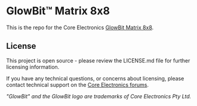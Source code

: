 # GlowBit™ Matrix 8x8

This is the repo for the Core Electronics [GlowBit Matrix 8x8](https://core-electronics.com.au/catalog/product/view/sku/ce08033).

## License
This project is open source - please review the LICENSE.md file for further licensing information.

If you have any technical questions, or concerns about licensing, please contact technical support on the [Core Electronics forums](https://forum.core-electronics.com.au/).

*\"GlowBit\" and the GlowBit logo are trademarks of Core Electronics Pty Ltd.*
